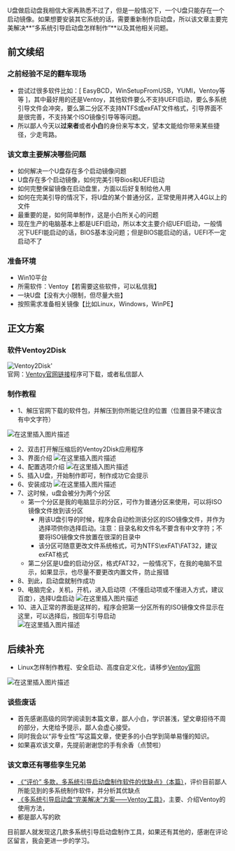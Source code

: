 
U盘做启动盘我相信大家再熟悉不过了，但是一般情况下，一个U盘只能存在一个启动镜像。如果想要安装其它系统的话，需要重新制作启动盘，所以该文章主要完美解决**“多系统引导启动盘怎样制作”**以及其他相关问题。

## 前文续绍

### 之前经验不足的翻车现场

*   尝试过很多软件比如：\[ EasyBCD，WinSetupFromUSB，YUMI，Ventoy等等 \]，其中最好用的还是Ventoy，其他软件要么不支持UEFI启动，要么多系统引导文件会冲突，要么第二分区不支持NTFS或exFAT文件格式，引导界面不是很完善，不支持某个ISO镜像引导等等问题。
*   所以鄙人今天以**过来者**或者**小白**的身份来写本文，望本文能给你带来某些捷径，少走弯路。

### 该文章主要解决哪些问题

*   如何解决一个U盘存在多个启动镜像问题
*   U盘存在多个启动镜像，如何完美引导Bios和UEFI启动
*   如何完整保留镜像在启动盘里，方面以后好复制给他人用
*   如何在完美引导的情况下，将U盘的某个普通分区，正常使用并拷入4G以上的文件
*   最重要的是，如何简单制作，这是小白所关心的问题
*   现在生产的电脑基本上都是UEFI启动，所以本文主要介绍UEFI启动，一般情况下UEFI能启动的话，BIOS基本没问题；但是BIOS能启动的话，UEFI不一定启动不了

### 准备环境

*   Win10平台
*   所需软件：Ventoy【若需要这些软件，可以私信我】
*   一块U盘【没有大小限制，但尽量大些】
*   按照需求准备相关镜像【比如Linux，Windows，WinPE】


## 正文方案

### 软件Ventoy2Disk

![Ventoy2Disk'](vx_images/520672613257092.png)  
官网：[Ventoy官网链接](https://www.ventoy.net/cn/index.html)程序可下载，或者私信鄙人

### 制作教程

*   1、解压官网下载的软件包，并解压到你所能记住的位置（位置目录不建议含有中文字符）

![在这里插入图片描述](vx_images/518582613259488.png)

*   2、双击打开解压缩后的Ventoy2Disk应用程序
*   3、界面介绍
![在这里插入图片描述](vx_images/516502613241608.png)
*   4、配置选项介绍
![在这里插入图片描述](vx_images/514402613245854.png)
*   5、插入U盘，开始制作即可，制作成功它会提示
*   6、安装成功
![在这里插入图片描述](vx_images/512322613249299.png)
*   7、这时候，u盘会被分为两个分区
    *   第一个分区是我的电脑显示的分区，可作为普通分区来使用，可以将ISO镜像文件放到该分区
        *   用该U盘引导的时候，程序会自动检测该分区的ISO镜像文件，并作为选择项供你选择启动。注意：目录名和文件名不要含有中文字符；不要将ISO镜像文件放置在很深的目录中
        *   该分区可随意更改文件系统格式，可为NTFS\\exFAT\\FAT32，建议exFAT格式
    *   第二分区是U盘的启动分区，格式FAT32，一般情况下，在我的电脑不显示，如果显示，也尽量不要更改内置文件，防止报错
*   8、到此，启动盘就制作成功
*   9、电脑完全，关机，开机，进入启动项（不懂启动项或不懂进入方式，建议百度），选择U盘启动
![在这里插入图片描述](vx_images/509242613256630.png)
*   10、进入正常的界面是这样的，程序会把第一分区所有的ISO镜像文件显示在这里，可以选择后，按回车引导启动  
    ![在这里插入图片描述](vx_images/507162613236464.png)



## 后续补充

*   Linux怎样制作教程、安全启动、高度自定义化，请移步[Ventoy官网](https://www.ventoy.net/cn/index.html)

![在这里插入图片描述](vx_images/503922613248597.png)

### 谈些废话

*   首先感谢高级的同学阅读到本篇文章，鄙人小白，学识甚浅，望文章招待不周的部分，大佬给予提示，鄙人会虚心接受。
*   同时我会以“非专业性”写这篇文章，使更多的小白学到简单易懂的知识。
*   如果喜欢该文章，先提前谢谢您的手有余香（点赞啦）

### 该文章还有哪些孪生兄弟

*   [《“评价” 多款，多系统引导启动盘制作软件的优缺点》（本篇）](https://blog.csdn.net/qq_25476571/article/details/107716695)，评价目前鄙人所能见到的多系统制作软件，并分析其优缺点
*   [《多系统引导启动盘“完美解决”方案——Ventoy工具》](https://blog.csdn.net/qq_25476571/article/details/107632716)，主要、介绍Ventoy的使用方法，
*   都是鄙人写的欧

目前鄙人就发现这几款多系统引导启动盘制作工具，如果还有其他的，感谢在评论区留言，我会更进一步的学习。